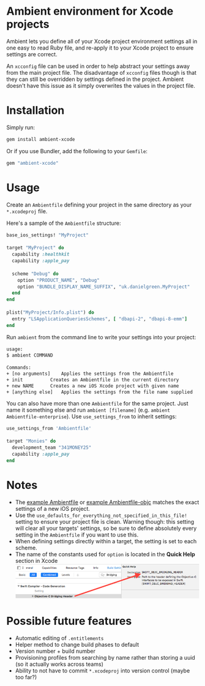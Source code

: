 Ambient environment for Xcode projects
======================================

Ambient lets you define all of your Xcode project environment settings all in one easy to read Ruby file, and re-apply it to your Xcode project to ensure settings are correct.

An `xcconfig` file can be used in order to help abstract your settings away from the main project file. The disadvantage of `xcconfig` files though is that they can still be overridden by settings defined in the project. Ambient doesn't have this issue as it simply overwrites the values in the project file.


Installation
============

Simply run:
```bash
gem install ambient-xcode
```

Or if you use Bundler, add the following to your `Gemfile`:
```ruby
gem "ambient-xcode"
```

Usage
=====

Create an `Ambientfile` defining your project in the same directory as your `*.xcodeproj` file.

Here's a sample of the `Ambientfile` structure:
```ruby
base_ios_settings! "MyProject"

target "MyProject" do
  capability :healthkit
  capability :apple_pay

  scheme "Debug" do
    option "PRODUCT_NAME", "Debug"
    option "BUNDLE_DISPLAY_NAME_SUFFIX", "uk.danielgreen.MyProject"
  end
end

plist("MyProject/Info.plist") do
  entry "LSApplicationQueriesSchemes", [ "dbapi-2", "dbapi-8-emm"]
end
```

Run `ambient` from the command line to write your settings into your project:
```
usage:
$ ambient COMMAND

Commands:
+ [no arguments]	Applies the settings from the Ambientfile
+ init			Creates an Ambientfile in the current directory
+ new NAME		Creates a new iOS Xcode project with given name
+ [anything else]	Applies the settings from the file name supplied
```

You can also have more than one `Ambientfile` for the same project. Just name it something else and run `ambient [filename]` (e.g. `ambient Ambientfile-enterprise`). Use `use_settings_from` to inherit settings:

```ruby
use_settings_from 'Ambientfile'

target "Monies" do
  development_team "341MONEY25"
  capability :apple_pay
end
```


Notes
=====

- The [example Ambientfile](https://github.com/Dan2552/ambient-xcode/blob/master/example/Ambientfile) or [example Ambientfile-objc](https://github.com/Dan2552/ambient-xcode/blob/master/example/Ambientfile-objc) matches the exact settings of a new iOS project.
- Use the `use_defaults_for_everything_not_specified_in_this_file!` setting to ensure your project file is clean. Warning though: this setting will clear all your targets' settings, so be sure to define absolutely every setting in the `Ambientfile` if you want to use this.
- When defining settings directly within a target, the setting is set to each scheme.
- The name of the constants used for `option` is located in the **Quick Help** section in Xcode
![Constants](example/images/Constant.png)

Possible future features
========================

- Automatic editing of `.entitlements`
- Helper method to change build phases to default
- Version number + build number
- Provisioning profiles from searching by name rather than storing a uuid (so it actually works across teams)
- Ability to not have to commit `*.xcodeproj` into version control (maybe too far?)
